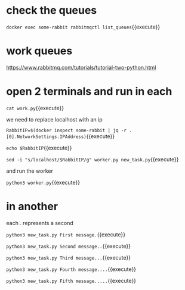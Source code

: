 # check the queues

`docker exec some-rabbit rabbitmqctl list_queues`{{execute}}


# work queues

https://www.rabbitmq.com/tutorials/tutorial-two-python.html

# open 2 terminals and run in each


`cat work.py`{{execute}}

we need to replace localhost with an ip

`RabbitIP=$(docker inspect some-rabbit | jq -r .[0].NetworkSettings.IPAddress)`{{execute}}

`echo $RabbitIP`{{execute}}

`sed -i "s/localhost/$RabbitIP/g" worker.py new_task.py`{{execute}}

and run the worker

`python3 worker.py`{{execute}}

# in another

each . represents a second

`python3 new_task.py First message.`{{execute}}

`python3 new_task.py Second message..`{{execute}}

`python3 new_task.py Third message...`{{execute}}

`python3 new_task.py Fourth message....`{{execute}}

`python3 new_task.py Fifth message.....`{{execute}}

